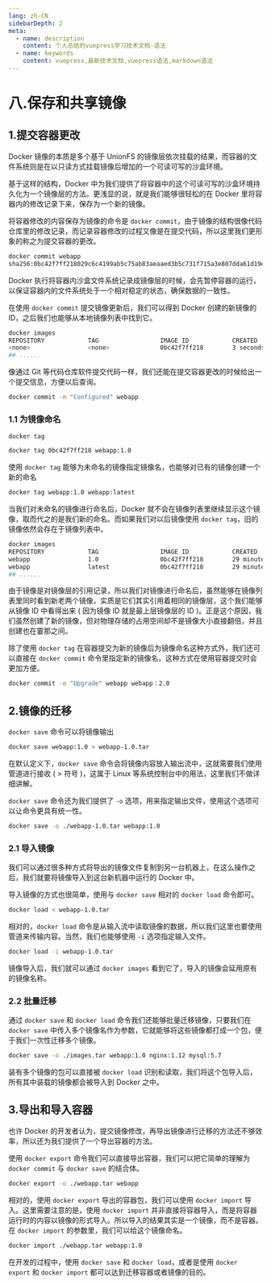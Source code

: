 ```yaml
---
lang: zh-CN
sidebarDepth: 2
meta:
  - name: description
    content: 个人总结的vuepress学习技术文档-语法
  - name: keywords
    content: vuepress,最新技术文档,vuepress语法,markdown语法
---
```


# 八.保存和共享镜像

## 1.提交容器更改

Docker 镜像的本质是多个基于 UnionFS 的镜像层依次挂载的结果，而容器的文件系统则是在以只读方式挂载镜像后增加的一个可读可写的沙盒环境。

基于这样的结构，Docker 中为我们提供了将容器中的这个可读可写的沙盒环境持久化为一个镜像层的方法。更浅显的说，就是我们能够很轻松的在 Docker 里将容器内的修改记录下来，保存为一个新的镜像。

将容器修改的内容保存为镜像的命令是 `docker commit`，由于镜像的结构很像代码仓库里的修改记录，而记录容器修改的过程又像是在提交代码，所以这里我们更形象的称之为提交容器的更改。

```bash
docker commit webapp
sha256:0bc42f7ff218029c6c4199ab5c75ab83aeaaed3b5c731f715a3e807dda61d19e
```

Docker 执行将容器内沙盒文件系统记录成镜像层的时候，会先暂停容器的运行，以保证容器内的文件系统处于一个相对稳定的状态，确保数据的一致性。

在使用 `docker commit` 提交镜像更新后，我们可以得到 Docker 创建的新镜像的 ID，之后我们也能够从本地镜像列表中找到它。

```bash
docker images
REPOSITORY            TAG                 IMAGE ID            CREATED             SIZE
<none>                <none>              0bc42f7ff218        3 seconds ago       372MB
## ......
```

像通过 Git 等代码仓库软件提交代码一样，我们还能在提交容器更改的时候给出一个提交信息，方便以后查询。

```bash
docker commit -m "Configured" webapp
```

### 1.1 为镜像命名

`docker tag`

```bash
docker tag 0bc42f7ff218 webapp:1.0
```

使用 `docker tag` 能够为未命名的镜像指定镜像名，也能够对已有的镜像创建一个新的命名

```bash
docker tag webapp:1.0 webapp:latest
```

当我们对未命名的镜像进行命名后，Docker 就不会在镜像列表里继续显示这个镜像，取而代之的是我们新的命名。而如果我们对以后镜像使用 `docker tag`，旧的镜像依然会存在于镜像列表中。

```bash
docker images
REPOSITORY            TAG                 IMAGE ID            CREATED             SIZE
webapp                1.0                 0bc42f7ff218        29 minutes ago      372MB
webapp                latest              0bc42f7ff218        29 minutes ago      372MB
## ......
```

由于镜像是对镜像层的引用记录，所以我们对镜像进行命名后，虽然能够在镜像列表里同时看到新老两个镜像，实质是它们其实引用着相同的镜像层，这个我们能够从镜像 ID 中看得出来 ( 因为镜像 ID 就是最上层镜像层的 ID )。正是这个原因，我们虽然创建了新的镜像，但对物理存储的占用空间却不是镜像大小直接翻倍，并且创建也在霎那之间。

除了使用 `docker tag` 在容器提交为新的镜像后为镜像命名这种方式外，我们还可以直接在 `docker commit` 命令里指定新的镜像名，这种方式在使用容器提交时会更加方便。

```bash
docker commit -m "Upgrade" webapp webapp：2.0
```

## 2.镜像的迁移

`docker save` 命令可以将镜像输出

```bash
docker save webapp:1.0 > webapp-1.0.tar
```

在默认定义下，`docker save` 命令会将镜像内容放入输出流中，这就需要我们使用管道进行接收 ( > 符号 )，这属于 Linux 等系统控制台中的用法，这里我们不做详细讲解。

`docker save` 命令还为我们提供了 `-o` 选项，用来指定输出文件，使用这个选项可以让命令更具有统一性。

```bash
docker save -o ./webapp-1.0.tar webapp:1.0
```

### 2.1 导入镜像

我们可以通过很多种方式将导出的镜像文件复制到另一台机器上，在这么操作之后，我们就要将镜像导入到这台新机器中运行的 Docker 中。

导入镜像的方式也很简单，使用与 `docker save` 相对的 `docker load` 命令即可。

```bash
docker load < webapp-1.0.tar
```

相对的，`docker load` 命令是从输入流中读取镜像的数据，所以我们这里也要使用管道来传输内容。当然，我们也能够使用 `-i` 选项指定输入文件。

```bash
docker load -i webapp-1.0.tar
```

镜像导入后，我们就可以通过 `docker images` 看到它了，导入的镜像会延用原有的镜像名称。

### 2.2 批量迁移

通过 `docker save` 和 `docker load` 命令我们还能够批量迁移镜像，只要我们在 `docker save` 中传入多个镜像名作为参数，它就能够将这些镜像都打成一个包，便于我们一次性迁移多个镜像。

```bash
docker save -o ./images.tar webapp:1.0 nginx:1.12 mysql:5.7
```

装有多个镜像的包可以直接被 `docker load` 识别和读取，我们将这个包导入后，所有其中装载的镜像都会被导入到 Docker 之中。

## 3.导出和导入容器

也许 Docker 的开发者认为，提交镜像修改，再导出镜像进行迁移的方法还不够效率，所以还为我们提供了一个导出容器的方法。

使用 `docker export` 命令我们可以直接导出容器，我们可以把它简单的理解为 `docker commit` 与 `docker save` 的结合体。

```bash
docker export -o ./webapp.tar webapp
```

相对的，使用 `docker export` 导出的容器包，我们可以使用 `docker import` 导入。这里需要注意的是，使用 `docker import` 并非直接将容器导入，而是将容器运行时的内容以镜像的形式导入。所以导入的结果其实是一个镜像，而不是容器。在 `docker import` 的参数里，我们可以给这个镜像命名。

```bash
docker import ./webapp.tar webapp:1.0
```

在开发的过程中，使用 `docker save` 和 `docker load`，或者是使用 `docker export` 和 `docker import` 都可以达到迁移容器或者镜像的目的。
